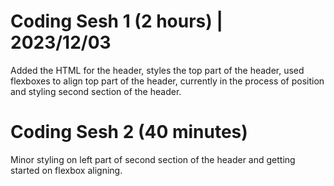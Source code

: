 # Coding Sesh 1 (2 hours) | 2023/12/03
Added the HTML for the header, styles the top part of the header, used flexboxes to align top part of the header, currently in the process of position and styling second section of the header.

# Coding Sesh 2 (40 minutes)
Minor styling on left part of second section of the header and getting started on flexbox aligning. 